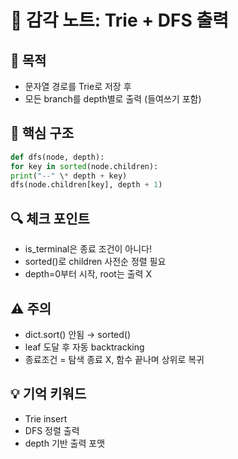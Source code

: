 # 🧭 감각 노트: Trie + DFS 출력

## 🎯 목적

- 문자열 경로를 Trie로 저장 후
- 모든 branch를 depth별로 출력 (들여쓰기 포함)

## 📌 핵심 구조

```python
def dfs(node, depth):
for key in sorted(node.children):
print("--" \* depth + key)
dfs(node.children[key], depth + 1)
```

## 🔍 체크 포인트

- is_terminal은 종료 조건이 아니다!
- sorted()로 children 사전순 정렬 필요
- depth=0부터 시작, root는 출력 X

## ⚠️ 주의

- dict.sort() 안됨 → sorted()
- leaf 도달 후 자동 backtracking
- 종료조건 = 탐색 종료 X, 함수 끝나며 상위로 복귀

## 💡 기억 키워드

- Trie insert
- DFS 정렬 출력
- depth 기반 출력 포맷
